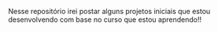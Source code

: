 Nesse repositório irei postar alguns projetos iniciais que estou desenvolvendo com base no curso que estou aprendendo!!
